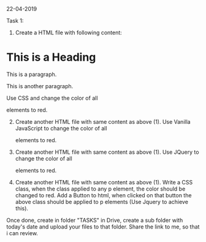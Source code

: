 22-04-2019

Task 1:

1. Create a HTML file with following content:
<!DOCTYPE html>
<html>
<head>
<style>............</style>
</head>
<body>
<h1>This is a Heading</h1>
<p>This is a paragraph.</p>
<p>This is another paragraph.</p>
</body>
</html>

  Use CSS and change the color of all <p> elements to red.

2. Create another HTML file with same content as above (1).
  Use Vanilla JavaScript to change the color of all <p> elements to red.

3. Create another HTML file with same content as above (1).
  Use JQuery to change the color of all <p> elements to red.  

4.  Create another HTML file with same content as above (1). 
Write a CSS class, when the class applied to any p element, the color should be changed to red.
Add a Button to html, when clicked on that button the above class should be applied to p elements (Use Jquery to achieve this). 

Once done, create in folder "TASKS" in Drive, create a sub folder with today's date and upload your files to that folder.
Share the link to me, so that i can review.
